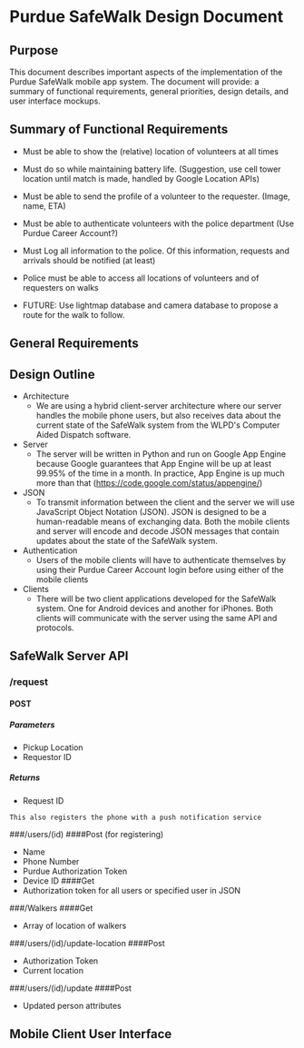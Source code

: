 Purdue SafeWalk Design Document
===============================

Purpose
-------
This document describes important aspects of the implementation of the Purdue SafeWalk mobile app system. The document will provide: a summary of functional requirements, general priorities, design details, and user interface mockups.

Summary of Functional Requirements
----------------------------------

* Must be able to show the (relative) location of volunteers at all times
 * Must do so while maintaining battery life. (Suggestion, use cell tower location until match is made, handled by Google Location APIs)

* Must be able to send the profile of a volunteer to the requester. (Image, name, ETA)

* Must be able to authenticate volunteers with the police department (Use Purdue Career Account?)

* Must Log all information to the police. Of this information, requests and arrivals should be notified (at least)

* Police must be able to access all locations of volunteers and of requesters on walks

* FUTURE: Use lightmap database and camera database to propose a route for the walk to follow. 

General Requirements
--------------------

Design Outline
--------------
* Architecture
  * We are using a hybrid client-server architecture where our server handles the mobile phone users, but also receives data about the current state of the SafeWalk system from the WLPD's Computer Aided Dispatch software.
* Server
  * The server will be written in Python and run on Google App Engine because Google guarantees that App Engine will be up at least 99.95% of the time in a month. In practice, App Engine is up much more than that (https://code.google.com/status/appengine/)
* JSON
  * To transmit information between the client and the server we will use JavaScript Object Notation (JSON). JSON is designed to be a human-readable means of exchanging data. Both the mobile clients and server will encode and decode JSON messages that contain updates about the state of the SafeWalk system.
* Authentication
  * Users of the mobile clients will have to authenticate themselves by using their Purdue Career Account login before using either of the mobile clients
* Clients
  * There will be two client applications developed for the SafeWalk system. One for Android devices and another for iPhones. Both clients will communicate with the server using the same API and protocols.

SafeWalk Server API
--------------------
### /request
#### POST
##### Parameters
* Pickup Location
* Requestor ID
##### Returns
* Request ID

``This also registers the phone with a push notification service``


###/users/(id)
####Post (for registering)
* Name
* Phone Number
* Purdue Authorization Token
* Device ID
####Get
* Authorization token for all users or specified user in JSON


###/Walkers
####Get
* Array of location of walkers

###/users/(id)/update-location
####Post
* Authorization Token
* Current location

###/users/(id)/update
####Post
* Updated person attributes


Mobile Client User Interface
----------------------------


